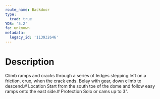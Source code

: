 ```yaml
---
route_name: Backdoor
type:
  trad: true
YDS: '5.2'
fa: unknown
metadata:
  legacy_id: '113932646'
---
```

# Description
Climb ramps and cracks through a series of ledges stepping left on a friction, crux, when the crack ends. Belay with gear, down climb to descend.# Location
Start from the south toe of the dome and follow easy ramps onto the east side.# Protection
Solo or cams up to 3".